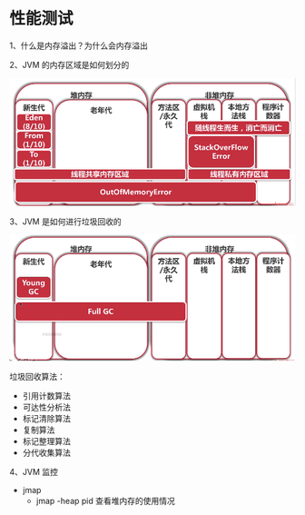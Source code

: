 # 性能测试

1、什么是内存溢出？为什么会内存溢出

2、JVM 的内存区域是如何划分的

![jvm内存空间](./image/jvm内存空间.png)



3、JVM 是如何进行垃圾回收的

![jvm内存空间](./image/jvm垃圾回收.png)

垃圾回收算法：

+ 引用计数算法
+ 可达性分析法
+ 标记清除算法
+ 复制算法
+ 标记整理算法
+ 分代收集算法



4、JVM 监控

+ jmap
  + jmap -heap pid      查看堆内存的使用情况